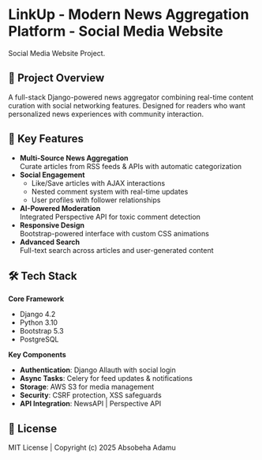 # LinkUp - Modern News Aggregation Platform - Social Media Website
Social Media Website Project.

## 🌟 Project Overview
A full-stack Django-powered news aggregator combining real-time content curation with social networking features. Designed for readers who want personalized news experiences with community interaction.

## 🚀 Key Features
- **Multi-Source News Aggregation**  
  Curate articles from RSS feeds & APIs with automatic categorization
- **Social Engagement**  
  - Like/Save articles with AJAX interactions
  - Nested comment system with real-time updates
  - User profiles with follower relationships
- **AI-Powered Moderation**  
  Integrated Perspective API for toxic comment detection
- **Responsive Design**  
  Bootstrap-powered interface with custom CSS animations
- **Advanced Search**  
  Full-text search across articles and user-generated content

## 🛠 Tech Stack
**Core Framework**  
- Django 4.2
- Python 3.10
- Bootstrap 5.3
- PostgreSQL

**Key Components**
- **Authentication**: Django Allauth with social login
- **Async Tasks**: Celery for feed updates & notifications
- **Storage**: AWS S3 for media management
- **Security**: CSRF protection, XSS safeguards
- **API Integration**: NewsAPI | Perspective API

## 📄 License
MIT License | Copyright (c) 2025 Absobeha Adamu
